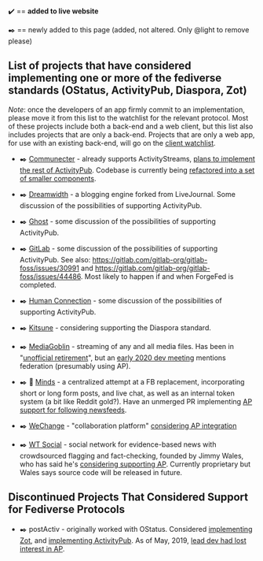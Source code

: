 :heavy_check_mark: == **added to live website**

:black_nib: == newly added to this page (added, not altered. Only @light to remove please)

## List of projects that have considered implementing one or more of the fediverse standards (OStatus, ActivityPub, Diaspora, Zot)

*Note*: once the developers of an app firmly commit to an implementation, please move it from this list to the watchlist for the relevant protocol. Most of these projects include both a back-end and a web client, but this list also includes projects that are only a back-end. Projects that are only a web app, for use with an existing back-end, will go on the [client watchlist](https://git.feneas.org/feneas/fediverse/wikis/watchlist-for-client-apps).

* :black_nib: [Communecter](https://github.com/pixelhumain/) - already supports ActivityStreams, [plans to implement the rest of ActivityPub](https://www.loomio.org/d/Y8kHSzPE/activitypub-as-a-decentralized-oae-infrastructure-/3). Codebase is currently being [refactored into a set of smaller components](https://www.loomio.org/d/Y8kHSzPE/activitypub-as-a-decentralized-oae-infrastructure-/19).

* :black_nib: [Dreamwidth](https://github.com/dreamwidth/dw-free/issues/2337) - a blogging engine forked from LiveJournal. Some discussion of the possibilities of supporting ActivityPub.

* :black_nib: [Ghost](https://forum.ghost.org/t/federate-over-activitypub/1989/15) - some discussion of the possibilities of supporting ActivityPub.

* :black_nib: [GitLab](https://gitlab.com/gitlab-org/gitlab-foss/issues/4013) - some discussion of the possibilities of supporting ActivityPub. See also: https://gitlab.com/gitlab-org/gitlab-foss/issues/30991 and https://gitlab.com/gitlab-org/gitlab-foss/issues/44486. Most likely to happen if and when ForgeFed is completed.

* :black_nib: [Human Connection](https://github.com/Human-Connection/Human-Connection/issues/114) - some discussion of the possibilities of supporting ActivityPub.

* :black_nib: [Kitsune](https://github.com/valerauko/kitsune/issues/14) - considering supporting the Diaspora standard.

* :black_nib: [MediaGoblin](https://issues.mediagoblin.org/ticket/5503) - streaming of any and all media files. Has been in "[unofficial retirement](https://news.ycombinator.com/item?id=19779594)", but an [early 2020 dev meeting](https://etherpad.wikimedia.org/p/mediagoblin-2020-02-15) mentions federation (presumably using AP).

* :black_nib: :tada: [Minds](https://gitlab.com/minds/engine/issues/183) - a centralized attempt at a FB replacement, incorporating short or long form posts, and live chat, as well as an internal token system (a bit like Reddit gold?). Have an unmerged PR implementing [AP support for following newsfeeds](https://gitlab.com/minds/engine/merge_requests/28).

* :black_nib: [WeChange](https://github.com/wechange-eg) - "collaboration platform" [considering AP integration](https://wechange.de/project/transition-connect-commons-api/note/aktuelles-zu-transition-connect/)

* :black_nib: [WT Social]() - social network for evidence-based news with crowdsourced flagging and fact-checking, founded by Jimmy Wales, who has said he's [considering supporting AP](https://twitter.com/jimmy_wales/status/1192447180725989376). Currently proprietary but Wales says source code will be released in future. 

## Discontinued Projects That Considered Support for Fediverse Protocols

* :black_nib: postActiv - originally worked with OStatus. Considered [implementing Zot](http://gitea.postactiv.com/postActiv/postActiv/issues/1), and [implementing ActivityPub](http://gitea.postactiv.com/postActiv/postActiv/issues/3). As of May, 2019, [lead dev had lost interest in AP](https://pinafore.social/statuses/102134006705360903).